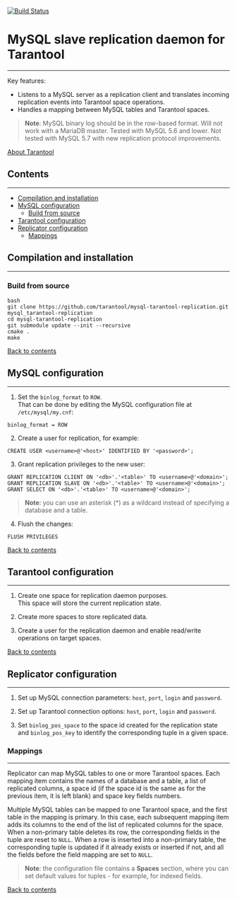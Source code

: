 [![Build Status](https://travis-ci.org/tarantool/mysql-tarantool-replication.svg?branch=master)](https://travis-ci.org/tarantool/mysql-tarantool-replication)

# MySQL slave replication daemon for Tarantool
----------------------------------------------
Key features:
* Listens to a MySQL server as a replication client and translates incoming
replication events into Tarantool space operations.
* Handles a mapping between MySQL tables and Tarantool spaces.

>**Note**:
MySQL binary log should be in the row-based format.
Will not work with a MariaDB master.
Tested with MySQL 5.6 and lower.
Not tested with MySQL 5.7 with new replication protocol improvements.

[About Tarantool](http://tarantool.org)

## <a name="contents"></a>Contents
----------
* [Compilation and installation](#compilation-and-installation)
* [MySQL configuration](#mysql-configuration)
  * [Build from source](#build-from-source)
* [Tarantool configuration](#tarantool-configuration)
* [Replicator configuration](#replicator-configuration)
  * [Mappings](#mappings)

## <a name="compilation-and-installation"></a>Compilation and installation
--------------------------

### <a name="build-from-source"></a>Build from source

 ```
 bash
 git clone https://github.com/tarantool/mysql-tarantool-replication.git mysql_tarantool-replication
 cd mysql-tarantool-replication
 git submodule update --init --recursive
 cmake .
 make
 ```

[Back to contents](#contents)

## <a name="mysql-configuration"></a>MySQL configuration
---------------------

1. Set the `binlog_format` to `ROW`.<br>
That can be done by editing the MySQL configuration file at `/etc/mysql/my.cnf`:
 ```
 binlog_format = ROW
 ```

2. Create a user for replication, for example:
 ```
 CREATE USER <username>@'<host>' IDENTIFIED BY '<password>';
 ```

3. Grant replication privileges to the new user:
 ```
 GRANT REPLICATION CLIENT ON '<db>'.'<table>' TO <username>@'<domain>';
 GRANT REPLICATION SLAVE ON '<db>'.'<table>' TO <username>@'<domain>';
 GRANT SELECT ON '<db>'.'<table>' TO <username>@'<domain>';
 ```
>**Note**: you can use an asterisk (\*) as a wildcard instead of specifying a database and a table.

4. Flush the changes:
 ```
 FLUSH PRIVILEGES
 ```

[Back to contents](#contents)

## <a name="tarantool-configuration"></a>Tarantool configuration
--------------------------

1. Create one space for replication daemon purposes.<br>
This space will store the current replication state.

2. Create more spaces to store replicated data.

3. Create a user for the replication daemon and enable read/write operations on
target spaces.

[Back to contents](#contents)

## <a name="replicator-configuration"></a>Replicator configuration
---------------------------

1. Set up MySQL connection parameters: `host`, `port`, `login` and `password`.

2. Set up Tarantool connection options: `host`, `port`, `login` and `password`.

3. Set `binlog_pos_space` to the space id created for the replication state and
`binlog_pos_key` to identify the corresponding tuple in a given space.

### <a name="mappings"></a>Mappings
------------

Replicator can map MySQL tables to one or more Tarantool spaces.
Each mapping item contains the names of a database and a table, a list of replicated columns,
a space id (if the space id is the same as for the previous item, it is left blank) and space
key fields numbers.

Multiple MySQL tables can be mapped to one Tarantool space, and the first
table in the mapping is primary. In this case, each subsequent mapping item adds
its columns to the end of the list of replicated columns for the space. When
a non-primary table deletes its row, the corresponding fields in the tuple are
reset to `NULL`. When a row is inserted into a non-primary table, the
corresponding tuple is updated if it already exists or inserted if not, and all the fields
before the field mapping are set to `NULL`.

>**Note**: the configuration file contains a **Spaces** section, where you can set default values
for tuples - for example, for indexed fields.

[Back to contents](#contents)
